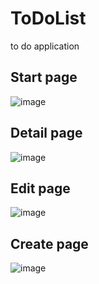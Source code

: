# ToDoList  

to do application 

## Start page

![image](https://user-images.githubusercontent.com/84245620/165522887-298be67c-350f-4fab-b4ab-e2f38d6e9933.png)

## Detail page

![image](https://user-images.githubusercontent.com/84245620/165522942-3b6bbbd2-a8d8-48ae-a23c-605ffa5b318f.png)

## Edit page

![image](https://user-images.githubusercontent.com/84245620/165522987-37634b60-7b1f-4c36-87af-30b8398ab8c1.png)

## Create page

![image](https://user-images.githubusercontent.com/84245620/165523027-00ff2044-3252-485d-8c74-5d033266d5aa.png)



